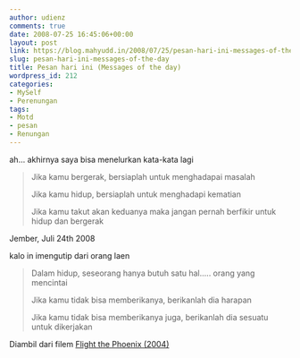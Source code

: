 ```yaml
---
author: udienz
comments: true
date: 2008-07-25 16:45:06+00:00
layout: post
link: https://blog.mahyudd.in/2008/07/25/pesan-hari-ini-messages-of-the-day.html
slug: pesan-hari-ini-messages-of-the-day
title: Pesan hari ini (Messages of the day)
wordpress_id: 212
categories:
- MySelf
- Perenungan
tags:
- Motd
- pesan
- Renungan
---
```


ah... akhirnya saya bisa menelurkan kata-kata lagi


<blockquote>Jika kamu bergerak, bersiaplah untuk menghadapai masalah

Jika kamu hidup, bersiaplah untuk menghadapi kematian

Jika kamu takut akan keduanya maka jangan pernah berfikir untuk hidup dan bergerak</blockquote>


Jember, Juli 24th 2008
  

kalo in imengutip dari orang laen


<blockquote>Dalam hidup, seseorang hanya butuh satu hal..... orang yang mencintai

Jika kamu tidak bisa memberikanya, berikanlah dia harapan

Jika kamu tidak bisa memberikanya juga, berikanlah dia sesuatu untuk dikerjakan</blockquote>


Diambil dari filem [Flight the Phoenix (2004)](http://en.wikipedia.org/wiki/Flight_of_the_Phoenix_(2004_film))
